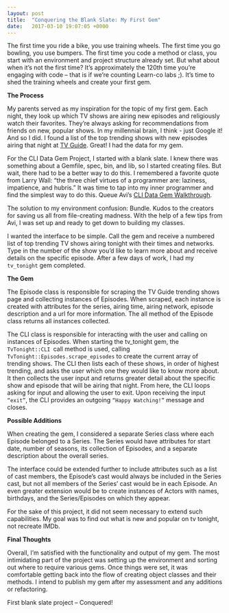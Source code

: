 ```yaml
---
layout: post
title:  "Conquering the Blank Slate: My First Gem"
date:   2017-03-10 19:07:05 +0000
---
```



The first time you ride a bike, you use training wheels. The first time you go bowling, you use bumpers. The first time you code a method or class, you start with an environment and project structure already set. But what about when it’s not the first time? It’s approximately the 120th time you’re engaging with code – that is if we’re counting Learn-co labs ;). It’s time to shed the training wheels and create your first gem.

**The Process**

My parents served as my inspiration for the topic of my first gem. Each night, they look up which TV shows are airing new episodes and religiously watch their favorites. They’re always asking for recommendations from friends on new, popular shows. In my millennial brain, I think - just Google it! And so I did. I found a list of the top trending shows with new episodes airing that night at [TV Guide](http://www.tvguide.com/trending-tonight/). Great! I had the data for my gem.

For the CLI Data Gem Project, I started with a blank slate. I knew there was something about a Gemfile, spec, bin, and lib, so I started creating files. But wait, there had to be a better way to do this. I remembered a favorite quote from Larry Wall: “the three chief virtues of a programmer are: laziness, impatience, and hubris.” It was time to tap into my inner programmer and find the simplest way to do this. Queue Avi’s [CLI Data Gem Walkthrough](https://www.youtube.com/watch?v=_lDExWIhYKI).

The solution to my environment confusion: Bundle. Kudos to the creators for saving us all from file-creating madness. With the help of a few tips from Avi, I was set up and ready to get down to building my classes. 

I wanted the interface to be simple. Call the gem and receive a numbered list of top trending TV shows airing tonight with their times and networks. Type in the number of the show you’d like to learn more about and receive details on the specific episode. After a few days of work, I had my `tv_tonight` gem completed.

**The Gem**

The Episode class is responsible for scraping the TV Guide trending shows page and collecting instances of Episodes. When scraped, each instance is created with attributes for the series, airing time, airing network, episode description and a url for more information. The all method of the Episode class returns all instances collected.

The CLI class is responsible for interacting with the user and calling on instances of Episodes. When starting the tv_tonight gem, the `TvTonight::CLI `call method is used, calling `TvTonight::Episodes.scrape_episodes` to create the current array of trending shows. The CLI then lists each of these shows, in order of highest trending, and asks the user which one they would like to know more about. It then collects the user input and returns greater detail about the specific show and episode that will be airing that night. From here, the CLI loops asking for input and allowing the user to exit. Upon receiving the input `“exit”`, the CLI provides an outgoing `“Happy Watching!”` message and closes. 

**Possible Additions**

When creating the gem, I considered a separate Series class where each Episode belonged to a Series. The Series would have attributes for start date, number of seasons, its collection of Episodes, and a separate description about the overall series. 

The interface could be extended further to include attributes such as a list of cast members, the Episode’s cast would always be included in the Series cast, but not all members of the Series’ cast would be in each Episode. An even greater extension would be to create instances of Actors with names, birthdays, and the Series/Episodes on which they appear. 

For the sake of this project, it did not seem necessary to extend such capabilities. My goal was to find out what is new and popular on tv tonight, not recreate IMDb. 

**Final Thoughts**

Overall, I’m satisfied with the functionality and output of my gem. The most intimidating part of the project was setting up the environment and sorting out where to require various gems. Once things were set, it was comfortable getting back into the flow of creating object classes and their methods. I intend to publish my gem after my assessment and any additions or refactoring. 

First blank slate project – Conquered!

